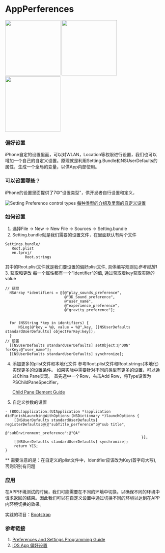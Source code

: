 # AppPerferences

<img src="https://github.com/momo13014/AppPerferences/master/screenshots/one.png" width="180">
<img src="https://github.com/momo13014/AppPerferences/master/screenshots/two.png" width="180">
<img src="https://github.com/momo13014/AppPerferences/master/screenshots/three.png" width="180">


### 偏好设置
iPhone自定的设置里面，可以对WLAN，Location等权限进行设置，我们也可以增加一个自己的自定义设置。原理就是利用Setting.Bundle和NSUserDefaults的属性，生成一个全局的变量，以供App内部使用。

### 可以设置哪些？
iPhone的设置里面提供了7中“设置类型”，供开发者自行设置和定义，

![Setting Preference control types](http://upload-images.jianshu.io/upload_images/1126977-e0583d8512b17ab8.png?imageMogr2/auto-orient/strip%7CimageView2/2/w/1240)
[每种类型的介绍及里面的自定义设置](https://developer.apple.com/library/content/documentation/PreferenceSettings/Conceptual/SettingsApplicationSchemaReference/Introduction/Introduction.html#//apple_ref/doc/uid/TP40007071)

### 如何设置
1.  选择File -> New -> New File -> Sources -> Setting.bundle
2.  Setting.bundle就是我们需要的设置文件，在里面默认有两个文件
 ```
Settings.bundle/
    Root.plist
    en.lproj/
          Root.strings
```
其中的Root.plist文件就是我们要设置的偏好plist文件, 具体编写规则见*参考链接1*
3.  获取和更改
每一个属性都有一个“Identifier”的值, 通过获取着key获取实际的value
```
// 获取
  NSArray *identifiers = @[@"play_sounds_preference",
                           @"3D_Sound_preference",
                           @"user_name",
                           @"experience_preference",
                           @"gravity_preference"];


  for (NSString *key in identifiers) {
      NSLog(@"key = %@, value = %@",key, [[NSUserDefaults standardUserDefaults] objectForKey:key]);
  }
// 设置
  [[NSUserDefaults standardUserDefaults] setObject:@"DON" forKey:@"user_name"];
  [[NSUserDefaults standardUserDefaults] synchronize];
```
4. 添加更多的plist文件和本地化文件
    参考Root.plist文件和Root.strings(本地化)实现更多的设置条件。
    如果实际中需要针对不同的类型有更多的设置，可以通过China Pane实现。
    首先选中一个Row，右击Add Row，将Type设置为PSChildPaneSpecifier，
   
    [Child Pane Element Guide](https://developer.apple.com/library/content/documentation/PreferenceSettings/Conceptual/SettingsApplicationSchemaReference/Articles/PSChildPaneSpecifier.html#//apple_ref/doc/uid/TP40007017-SW1)
5. 自定义参数的设置
```
- (BOOL)application:(UIApplication *)application didFinishLaunchingWithOptions:(NSDictionary *)launchOptions {
    [[NSUserDefaults standardUserDefaults] registerDefaults:@{@"subTitle_perference":@"sub title",
                                                              @"subEnvironment_preference":@"QA"
                                                              }];
    [[NSUserDefaults standardUserDefaults] synchronize];
    return YES;
}
```
** 需要注意的是：在自定义的plist文件中，Identifier应该改为Key(首字母大写), 否则识别有问题

### 应用

  在APP环境测试的时候，我们可能需要在不同的环境中切换，以确保不同的环境中请求返回的结果。因此我们可以在自定义设置中通过切换不同的环境以达到在APP内环境切换的效果。

实践的项目：[Bootstrap](https://github.com/krzysztofzablocki/Bootstrap)

### 参考链接
1. [Preferences and Settings Programming Guide](https://developer.apple.com/library/content/documentation/Cocoa/Conceptual/UserDefaults/Preferences/Preferences.html#//apple_ref/doc/uid/10000059i-CH6-SW14)
2. [iOS App 偏好设置](http://chars.tech/2016/01/15/ios-preference-setting/)

